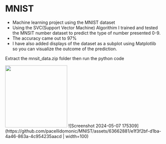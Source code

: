 # MNIST
* Machine learning project using the MNIST dataset
* Using the SVC(Support Vector Machine) Algorithim I trained and tested the MNSIT number dataset to predict the type of number presented 0-9.
* The accuracy came out to 97%
* I have also added displays of the dataset as a subplot using Matplotlib so you can visualize the outcome of the prediction.

Extract the mnsit_data.zip folder then run the python code

<img src="[Screenshot 2024-05-07 175333](https://github.com/pacellidomonic/MNIST/assets/63662881/ec12ff9a-3656-4781-9952-69664b51fb99" width="200" />
![Screenshot 2024-05-07 175309](https://github.com/pacellidomonic/MNIST/assets/63662881/e1f3f2bf-d1ba-4a46-863a-4c954235aacd | width=100)
